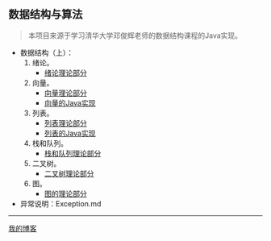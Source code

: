 ## 数据结构与算法

> 本项目来源于学习清华大学邓俊辉老师的数据结构课程的Java实现。

- 数据结构（上）：
  1. 绪论。
     - [绪论理论部分](https://www.cnblogs.com/iwehdio/p/12231990.html)
  2. 向量。
     - [向量理论部分](https://www.cnblogs.com/iwehdio/p/12273829.html)
     - [向量的Java实现](https://www.cnblogs.com/iwehdio/p/12558435.html)
  3. 列表。
     - [列表理论部分](https://www.cnblogs.com/iwehdio/p/12290282.html)
     - [列表的Java实现](https://www.cnblogs.com/iwehdio/p/12621460.html)
  4. 栈和队列。
     - [栈和队列理论部分](https://www.cnblogs.com/iwehdio/p/12304285.html)
  5. 二叉树。
     - [二叉树理论部分](https://www.cnblogs.com/iwehdio/p/12332067.html)
  6. 图。
     - [图的理论部分](https://www.cnblogs.com/iwehdio/p/12356299.html)
- 异常说明：Exception.md

----

[我的博客](https://www.cnblogs.com/iwehdio/)